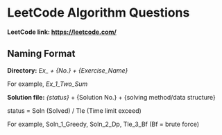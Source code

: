 # LeetCode Algorithm Questions

**LeetCode link: https://leetcode.com/**

## Naming Format

**Directory:** _Ex\_ + {No.} + {Exercise\_Name}_  

For example, *Ex_1_Two_Sum*

**Solution file:** _{status}_ + {Solution No.} + {solving method/data structure}

status = Soln (Solved) / Tle (Time limit exceed)

For example, Soln_1_Greedy, Soln_2_Dp, Tle_3_Bf (Bf = brute force)

